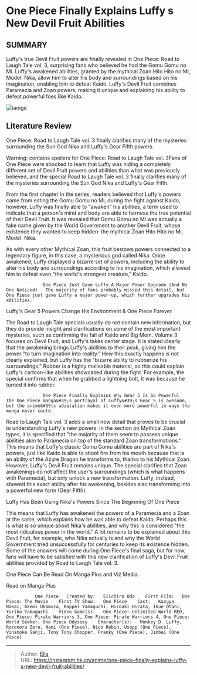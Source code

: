 # One Piece Finally Explains Luffy s New Devil Fruit Abilities


## SUMMARY 



  Luffy&#39;s true Devil Fruit powers are finally revealed in One Piece: Road to Laugh Tale vol. 3, surprising fans who believed he had the Gomu Gomu no Mi.   Luffy&#39;s awakened abilities, granted by the mythical Zoan Hito Hito no Mi, Model: Nika, allow him to alter his body and surroundings based on his imagination, enabling him to defeat Kaido.   Luffy&#39;s Devil Fruit combines Paramecia and Zoan powers, making it unique and explaining his ability to defeat powerful foes like Kaido.  

![iamge](https://static1.srcdn.com/wordpress/wp-content/uploads/2022/07/Luffy-gear-fifth-powers-fruit-one-piece.jpg)

## Literature Review

One Piece: Road to Laugh Tale vol. 3 finally clarifies many of the mysteries surrounding the Sun God Nika and Luffy&#39;s Gear Fifth powers.




Warning: contains spoilers for One Piece: Road to Laugh Tale vol. 3Fans of One Piece were shocked to learn that Luffy was hiding a completely different set of Devil Fruit powers and abilities than what was previously believed, and the special Road to Laugh Tale vol. 3 finally clarifies many of the mysteries surrounding the Sun God Nika and Luffy&#39;s Gear Fifth.




From the first chapter in the series, readers believed that Luffy&#39;s powers came from eating the Gomu Gomu no Mi, during the fight against Kaido, however, Luffy was finally able to &#34;awaken&#34; his abilities, a term used to indicate that a person&#39;s mind and body are able to harness the true potential of their Devil Fruit. It was revealed that Gomu Gomu no Mi was actually a fake name given by the World Government to another Devil Fruit, whose existence they wanted to keep hidden: the mythical Zoan Hito Hito no Mi, Model: Nika.

          

As with every other Mythical Zoan, this fruit bestows powers connected to a legendary figure, in this case, a mysterious god called Nika. Once awakened, Luffy displayed a bizarre set of powers, including the ability to alter his body and surroundings according to his imagination, which allowed him to defeat even &#34;the world&#39;s strongest creature,&#34; Kaido.




                  One Piece Just Gave Luffy A Major Power Upgrade (And No One Noticed)   The majority of fans probably missed this detail, but One Piece just gave Luffy a major power-up, which further upgrades his abilities.   


 Luffy&#39;s Gear 5 Powers Change His Environment &amp; One Piece Forever 
         

The Road to Laugh Tale specials usually do not contain new information, but they do provide insight and clarifications on some of the most important mysteries, such as confirming the fall of Kaido and Big Mom. Volume 3 focuses on Devil Fruit, and Luffy&#39;s takes center stage. It is stated clearly that the awakening brings Luffy&#39;s abilities to their peak, giving him the power &#34;to turn imagination into reality.&#34; How this exactly happens is not clearly explained, but Luffy has the &#34;bizarre ability to rubberize his surroundings.&#34; Rubber is a highly malleable material, so this could explain Luffy&#39;s cartoon-like abilities showcased during the fight. For example, the special confirms that when he grabbed a lightning bolt, it was because he turned it into rubber.




                  One Piece Finally Explains Why Gear 5 Is So Powerful   The One Piece manga&#39;s portrayal of Luffy&#39;s Gear 5 is awesome, but the anime&#39;s adaptation makes it even more powerful in ways the manga never could.   

Road to Laugh Tale vol. 3 adds a small new detail that proves to be crucial to understanding Luffy&#39;s new powers. In the section on Mythical Zoan types, it is specified that &#34;the majority of them seem to possess unique abilities akin to Paramecia on top of the standard Zoan transformations.&#34; This means that Luffy&#39;s classic Gomu Gomu abilities are part of Nika&#39;s powers, just like Kaido is able to shoot fire from his mouth because that is an ability of the Azure Dragon he transforms to, thanks to his Mythical Zoan. However, Luffy&#39;s Devil Fruit remains unique. The special clarifies that Zoan awakenings do not affect the user&#39;s surroundings (which is what happens with Paramecia), but only unlock a new transformation. Luffy, instead, showed this exact ability after his awakening, besides also transforming into a powerful new form (Gear Fifth).






 Luffy Has Been Using Nika&#39;s Powers Since The Beginning Of One Piece 
          

This means that Luffy has awakened the powers of a Paramecia and a Zoan at the same, which explains how he was able to defeat Kaido. Perhaps this is what is so unique about Nika&#39;s abilities, and why this is considered &#34;the most ridiculous power in the world.&#34; A lot remains to be explained about this Devil Fruit, for example, who Nika actually is and why the World Government tried unsuccessfully for centuries to keep its existence hidden. Some of the answers will come during One Piece&#39;s final saga, but for now, fans will have to be satisfied with this new clarification of Luffy&#39;s Devil Fruit abilities provided by Road to Laugh Tale vol. 3.

One Piece Can Be Read On Manga Plus and Viz Media.

Read on Manga Plus

               One Piece   Created by:   Eiichiro Oda    First Film:   One Piece: The Movie    First TV Show:   One Piece    Cast:   Kazuya Nakai, Akemi Okamura, Kappei Yamaguchi, Hiroaki Hirata, Ikue Ôtani, Yuriko Yamaguchi    Video Game(s):   One Piece: Unlimited World RED, One Piece: Pirate Warriors 3, One Piece: Pirate Warriors 4, One Piece: World Seeker, One Piece Odyssey    Character(s):   Monkey D. Luffy, Roronora Zoro, Nami (One Piece), Nico Robin, Usopp (One Piece), Vinsmoke Sanji, Tony Tony Chopper, Franky (One Piece), Jimbei (One Piece)      

---

> Author: [Ella](https://instagram.hk.cn/)  
> URL: https://instagram.hk.cn/anime/one-piece-finally-explains-luffy-s-new-devil-fruit-abilities/  

